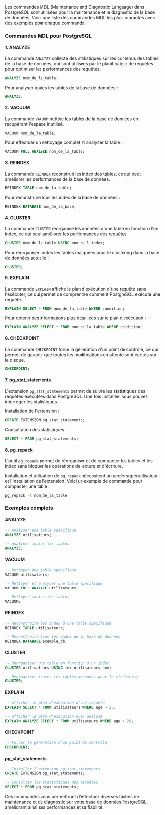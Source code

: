 Les commandes MDL (Maintenance and Diagnostic Language) dans PostgreSQL sont utilisées pour la maintenance et le diagnostic de la base de données. Voici une liste des commandes MDL les plus courantes avec des exemples pour chaque commande :

### Commandes MDL pour PostgreSQL

#### 1. ANALYZE
La commande `ANALYZE` collecte des statistiques sur les contenus des tables de la base de données, qui sont utilisées par le planificateur de requêtes pour optimiser les performances des requêtes.

```sql
ANALYZE nom_de_la_table;
```

Pour analyser toutes les tables de la base de données :

```sql
ANALYZE;
```

#### 2. VACUUM
La commande `VACUUM` nettoie les tables de la base de données en récupérant l'espace inutilisé.

```sql
VACUUM nom_de_la_table;
```

Pour effectuer un nettoyage complet et analyser la table :

```sql
VACUUM FULL ANALYZE nom_de_la_table;
```

#### 3. REINDEX
La commande `REINDEX` reconstruit les index des tables, ce qui peut améliorer les performances de la base de données.

```sql
REINDEX TABLE nom_de_la_table;
```

Pour reconstruire tous les index de la base de données :

```sql
REINDEX DATABASE nom_de_la_base;
```

#### 4. CLUSTER
La commande `CLUSTER` réorganise les données d'une table en fonction d'un index, ce qui peut améliorer les performances des requêtes.

```sql
CLUSTER nom_de_la_table USING nom_de_l_index;
```

Pour réorganiser toutes les tables marquées pour le clustering dans la base de données actuelle :

```sql
CLUSTER;
```

#### 5. EXPLAIN
La commande `EXPLAIN` affiche le plan d'exécution d'une requête sans l'exécuter, ce qui permet de comprendre comment PostgreSQL exécute une requête.

```sql
EXPLAIN SELECT * FROM nom_de_la_table WHERE condition;
```

Pour obtenir des informations plus détaillées sur le plan d'exécution :

```sql
EXPLAIN ANALYZE SELECT * FROM nom_de_la_table WHERE condition;
```

#### 6. CHECKPOINT
La commande `CHECKPOINT` force la génération d'un point de contrôle, ce qui permet de garantir que toutes les modifications en attente sont écrites sur le disque.

```sql
CHECKPOINT;
```

#### 7. pg_stat_statements
L'extension `pg_stat_statements` permet de suivre les statistiques des requêtes exécutées dans PostgreSQL. Une fois installée, vous pouvez interroger les statistiques.

Installation de l'extension :

```sql
CREATE EXTENSION pg_stat_statements;
```

Consultation des statistiques :

```sql
SELECT * FROM pg_stat_statements;
```

#### 8. pg_repack
L'outil `pg_repack` permet de réorganiser et de compacter les tables et les index sans bloquer les opérations de lecture et d'écriture.

Installation et utilisation de `pg_repack` nécessitent un accès superutilisateur et l'installation de l'extension. Voici un exemple de commande pour compacter une table :

```bash
pg_repack -t nom_de_la_table
```

### Exemples complets

#### ANALYZE

```sql
-- Analyser une table spécifique
ANALYZE utilisateurs;

-- Analyser toutes les tables
ANALYZE;
```

#### VACUUM

```sql
-- Nettoyer une table spécifique
VACUUM utilisateurs;

-- Nettoyer et analyser une table spécifique
VACUUM FULL ANALYZE utilisateurs;

-- Nettoyer toutes les tables
VACUUM;
```

#### REINDEX

```sql
-- Reconstruire les index d'une table spécifique
REINDEX TABLE utilisateurs;

-- Reconstruire tous les index de la base de données
REINDEX DATABASE exemple_db;
```

#### CLUSTER

```sql
-- Réorganiser une table en fonction d'un index
CLUSTER utilisateurs USING idx_utilisateurs_nom;

-- Réorganiser toutes les tables marquées pour le clustering
CLUSTER;
```

#### EXPLAIN

```sql
-- Afficher le plan d'exécution d'une requête
EXPLAIN SELECT * FROM utilisateurs WHERE age > 25;

-- Afficher le plan d'exécution avec analyse
EXPLAIN ANALYZE SELECT * FROM utilisateurs WHERE age > 25;
```

#### CHECKPOINT

```sql
-- Forcer la génération d'un point de contrôle
CHECKPOINT;
```

#### pg_stat_statements

```sql
-- Installer l'extension pg_stat_statements
CREATE EXTENSION pg_stat_statements;

-- Consulter les statistiques des requêtes
SELECT * FROM pg_stat_statements;
```

Ces commandes vous permettront d'effectuer diverses tâches de maintenance et de diagnostic sur votre base de données PostgreSQL, améliorant ainsi ses performances et sa fiabilité.
